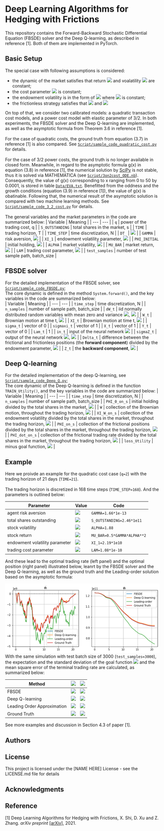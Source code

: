 # Deep Learning Algorithms for Hedging with Frictions

This repository contains the Forward-Backward Stochastic Differential Equation (FBSDE) solver and the Deep Q-learning, as described in reference [1]. Both of them are implemented in PyTorch.

## Basic Setup

The special case with following assumptions is considered:

* the dynamic of the market satisfies that return <img src="https://latex.codecogs.com/gif.latex?\mu" /> and voalatility <img src="https://latex.codecogs.com/gif.latex?\sigma" /> are constant;
* the cost parameter <img src="https://latex.codecogs.com/gif.latex?\lambda" /> is constant;
* the endowment volatility is in the form of <img src="https://latex.codecogs.com/gif.latex?\xi_t=\hat{\xi}W_t" /> where <img src="https://latex.codecogs.com/gif.latex?\hat{\xi}" /> is constant; 
* the frictionless strategy satisfies that   <img src="https://latex.codecogs.com/gif.latex?\bar{b_t}=0" /> and <img src="https://latex.codecogs.com/gif.latex?\bar{a_t}=-\hat{\xi}{\sigma}^{-1}" />

On top of that, we consider two calibrated models: a quadratic transaction cost models, and a power cost model with elastic parameter of 3/2. In both experiments, the FBSDE solver and the Deep Q-learning are implemented, as well as the asymptotic formula from Theorem 3.6 in reference [1].     
<br/>
For the case of quadratic costs, the ground truth from equation (3.7) in reference [1] is also compared. See [`Script/sample_code_quadratic_cost.py`](./Script/sample_code_quadratic_cost.py) for details.   
<br/>
For the case of 3/2 power costs, the ground truth is no longer available in closed form. Meanwhile, in regard to the asymptotic formula g(x) in equation (3.8) in reference [1], the numerical solution by [SciPy](https://github.com/scipy/scipy) is not stable, thus it is solved via MATHEMATICA (see [`Script/3on2cost_ODE.nb`](./Script/3on2cost_ODE.nb)). Consequently, the value of g(x) corresponding to x ranging from 0 to 50 by 0.0001, is stored in table [`Data/EVA.txt`](./Data/EVA.txt). Benefitted from the oddness and the growth conditions (equation (3.9) in reference [1]), the value of g(x) is obatinable. Following that, the numerical result of the asymptotic solution is compared with two machine learning methods. See [`Script/sample_code_3_2_cost.py`](./Script/sample_code_3_2_cost.py) for details.
<br/><br/>
The general variables and the market parameters in the code are summarized below:
| Variable | Meaning |
| --- | --- |
| `q`  | power of the trading cost, q |
| `S_OUTSTANDING` | total shares in the market, s |
| `TIME` | trading horizon, T |
| `TIME_STEP` |   time discretization, N |
| `DT ` | <img src="https://latex.codecogs.com/gif.latex?\Delta%20t=\frac{T}{N}" />  |
| `GAMMA` | risk aversion, <img src="https://latex.codecogs.com/gif.latex?\gamma" /> |
| `XI_1` | endowment volatility parameter, <img src="https://latex.codecogs.com/gif.latex?\hat{\xi}" /> |
| `PHI_INITIAL` | initial holding,  <img src="https://latex.codecogs.com/gif.latex?\varphi_{0-}" /> |
| `ALPHA` | market volatility,  <img src="https://latex.codecogs.com/gif.latex?\sigma " /> |
| `MU_BAR` | market return,  <img src="https://latex.codecogs.com/gif.latex?\mu " /> |
| `LAM` | trading cost parameter, <img src="https://latex.codecogs.com/gif.latex?\lambda " /> |
| `test_samples` | number of test sample path, batch_size |

## FBSDE solver
For the detailed implementation of the FBSDE solver, see [`Script/sample_code_FBSDE.py`](./Script/sample_code_FBSDE.py);      
The core dynamic is defined in the method `System.forward()`, and the key variables in the code are summarized below:   
| Variable | Meaning |
| --- | --- |
| `time_step` | time discretization, N |
| `n_samples` | number of sample path, batch_size |
| `dW_t`  | iid normally distributed random variables with mean zero and variance <img src="https://latex.codecogs.com/gif.latex?\Delta%20t" />, <img src="https://latex.codecogs.com/gif.latex?\Delta%20W_t" /> |
| `W_t` | Brownian motion at time t, <img src="https://latex.codecogs.com/gif.latex?W_t" />  |
|  `XI_t` | Brownian motion at time t, <img src="https://latex.codecogs.com/gif.latex?W_t" /> |
| `sigma_t` | vector of 0 |
|  `sigmaxi_t` | vector of 1 |
|  `X_t` | vector of 1 |
|  `Y_t` | vector of 0 |
| `Lam_t` | 1 |
|  `in_t` | input of the neural network <img src="https://latex.codecogs.com/gif.latex?F^{\theta} " /> |
|   `sigmaZ_t` | output of the neural network <img src="https://latex.codecogs.com/gif.latex?F^{\theta} " />,  <img src="https://latex.codecogs.com/gif.latex?Z_{t} " /> |
| `Delta_t` | difference between the frictional and frictionless positions (the **forward component**) divided by the endowment parameter, <img src="https://latex.codecogs.com/gif.latex?{\hat{\xi}}^{-1}\Delta%20\varphi_t " /> |
| `Z_t` | the **backward component**, <img src="https://latex.codecogs.com/gif.latex?Y_t " /> |


## Deep Q-learning
For the detailed implementation of the deep Q-learning, see [`Script/sample_code_Deep_Q.py`](./Script/sample_code_Deep_Q.py);   
The core dynamic of the Deep Q-learning is defined in the function `TRAIN_Utility()`, and the key variables in the code are summarized below:
| Variable | Meaning |
| --- | ---  |
| `time_step`  |   time discretization, N |
| `n_samples` | number of sample path, batch_size |
| `PHI_0_on_s` | initial holding divided by the total shares in the market, <img src="https://latex.codecogs.com/gif.latex?s^{-1}\times\varphi_{0-}" /> |
| `W` | collection of the Brownian motion, throughout the trading horizon, <img src="https://latex.codecogs.com/gif.latex?\{W_t\}" /> |
| `XI_W_on_s` | collection of the endowment volatility divided by the total shares in the market, throughout the trading horizon, <img src="https://latex.codecogs.com/gif.latex?\{s^{-1}\times\xi_t\}" /> |
| `PHI_on_s` | collection of the frictional positions divided by the total shares in the market, throughout the trading horizon, <img src="https://latex.codecogs.com/gif.latex?\{s^{-1}\times\varphi_t\}" /> |
| `PHI_dot_on_s` | collection of the frictional trading rate divided by the total shares in the market, throughout the trading horizon, <img src="https://latex.codecogs.com/gif.latex?\{s^{-1}\times\dot{\varphi_t}\}" /> |
| `loss_Utility` | minus goal function, <img src="https://latex.codecogs.com/gif.latex?-J_T(\dot{\varphi})" /> |

## Example
Here we proivde an example for the quadratic cost case (`q=2`) with the trading horizon of 21 days (`TIME=21`).    
<br/>
The trading horizon is discretized in 168 time steps (`TIME_STEP=168`). And the parameters is outlined below:

| Parameter | Value | Code | 
| --- | ---  | --- | 
| agent risk aversion  | <img src="https://latex.codecogs.com/gif.latex?\gamma=1.66\times10^{-13}"/> | `GAMMA=1.66*1e-13` | 
|total shares outstanding |<img src="https://latex.codecogs.com/gif.latex?s=2.46\times10^{11}"/> | `S_OUTSTANDING=2.46*1e11` |
|stock volatility  |<img src="https://latex.codecogs.com/gif.latex?\sigma=1.88"/>  | `ALPHA=1.88`|
| stock return|<img src="https://latex.codecogs.com/gif.latex?\mu=0.5\times\gamma\times\sigma^2"/> |`MU_BAR=0.5*GAMMA*ALPHA**2` |
| endowment volatility parameter | <img src="https://latex.codecogs.com/gif.latex?\hat{\xi}=2.19\times10^{10}" />| `XI_1=2.19*1e10` |
| trading cost parameter |<img src="https://latex.codecogs.com/gif.latex?\lambda=1.08\times10^{-10}"/> | `LAM=1.08*1e-10`|

And these lead to the optimal trading rate (left panel) and the optimal position (right panel) illustrated below, leanrt by the FBSDE solver and the Deep Q-learning, as well as the ground truth and the Leading-order solution based on the asymptotic formula:   

![TR=21_q=2](./Gallery/Single_TR=21_q=2_calibrated_parameter.png)
<br/>
With the same simulation with test batch size of 3000 (`test_samples=3000`), the expectation and the standard deviation of the goal function <img src="https://latex.codecogs.com/gif.latex?J_T(\dot{\varphi})"/> and the mean square error of the terminal trading rate are calculated, as summarized below:

| Method | <img src="https://latex.codecogs.com/gif.latex?J_T(\dot{\varphi})\pm%20\mathrm{std}"/> | <img src="https://latex.codecogs.com/gif.latex?\mathbb{E}[(\dot{\varphi_T})^2/s^2]"/> | 
| --- | ---  | --- | 
| FBSDE  | <img src="https://latex.codecogs.com/gif.latex?4.11\times10^9\pm%202.20\times10^9"/> | <img src="https://latex.codecogs.com/gif.latex?1.61\times10^{-8}"/> | 
| Deep Q-learning  | <img src="https://latex.codecogs.com/gif.latex?4.13\times10^9\pm%202.20\times10^9"/> | <img src="https://latex.codecogs.com/gif.latex?3.62\times10^{-9}"/> | 
| Leading Order Approximation  |  <img src="https://latex.codecogs.com/gif.latex?4.06\times10^9\pm%202.21\times10^9"/> | <img src="https://latex.codecogs.com/gif.latex?7.89\times10^{-5}"/>| 
| Ground Truth |  <img src="https://latex.codecogs.com/gif.latex?4.13\times10^9\pm%202.20\times10^9"/> | <img src="https://latex.codecogs.com/gif.latex?1.25\times10^{-8}"/>| 



See more examples and discussion in Section 4.3 of paper [1].   


## Authors

## License

This project is licensed under the [NAME HERE] License - see the LICENSE.md file for details

## Acknowledgments

## Reference
[1]  Deep Learning Algorithms for Hedging with Frictions, X. Shi, D. Xu and Z. Zhang. *arXiv preprint* [[arXiv]](https://arxiv.org), 2021. 
